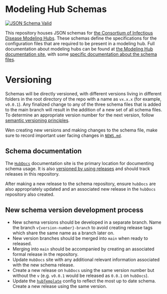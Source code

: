 # Modeling Hub Schemas
<!--- Badges --->
[![JSON Schema Valid](https://github.com/hubverse-org/schemas/actions/workflows/check-json-schema-valid.yaml/badge.svg)](https://github.com/hubverse-org/schemas/actions/workflows/check-json-schema-valid.yaml)
<!--- Badges-end --->


This repository houses JSON schemas for [the Consortium of Infectious Disease Modeling Hubs](https://github.com/hubverse-org). These schemas define the specifications for the configuration files that are required to be present in a modeling hub. Full documentation about modeling hubs can be found at [the Modeling Hub documentation site](https://hubdocs.readthedocs.io/en/latest/), with some [specific documentation about the schema files](https://hubverse.io/en/latest/user-guide/hub-config.html).

# Versioning

Schemas will be directly versioned, with different versions living in different folders in the root directory of the repo with a name as `vx.x.x` (for example, `v0.0.1`). Any finalized change to any of the three schema files that is added to the main branch will result in the addition of a new set of all schema files. To determine an appropriate version number for the next version, follow [semantic versioning principles](https://snowplow.io/blog/introducing-schemaver-for-semantic-versioning-of-schemas/).

Wen creating new versions and making changes to the schema file, make sure to record important user facing changes in [`NEWS.md`](NEWS.md).

## Schema documentation


The [`HubDocs`](https://hubdocs.readthedocs.io/en/latest/index.html) documentation site is the primary location for documenting schema usage. It is also [versioned by using releases](https://docs.readthedocs.io/en/stable/versions.html) and should track releases in this repository. 


After making a new release to the schema repository, ensure `hubDocs` are also appropriately updated and an associated new release in the `hubDocs` repository also created.

## New schema version development process

- New schema versions should be developed in a separate branch. Name the branch `v{version-number}-branch` to avoid creating release tags which share the same name as a branch later on.
- New version branches should be merged into `main` when ready to released.
- Merging into `main` should be accompanied by creating an associated formal release in the repository.
- Update `HubDocs` site with any additional relevant information associated with the new schema release.
- Create a new release on `hubDocs` using the same version number but without the `v` (e.g. `v0.0.1` would be released as `0.0.1` on `hubDocs`).
- Update the [`hubTemplate`](https://github.com/hubverse-org/hubTemplate) config to reflect the most up to date schema. Create a new release using the same version.
